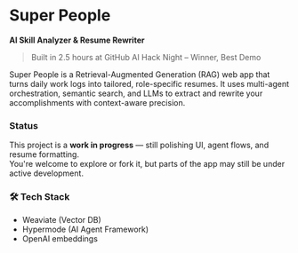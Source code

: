 # Super People 
**AI Skill Analyzer & Resume Rewriter**  
> Built in 2.5 hours at GitHub AI Hack Night – Winner, Best Demo

Super People is a Retrieval-Augmented Generation (RAG) web app that turns daily work logs into tailored, role-specific resumes. It uses multi-agent orchestration, semantic search, and LLMs to extract and rewrite your accomplishments with context-aware precision.

### Status
This project is a **work in progress** — still polishing UI, agent flows, and resume formatting.  
You're welcome to explore or fork it, but parts of the app may still be under active development.

### 🛠️ Tech Stack
- Weaviate (Vector DB)  
- Hypermode (AI Agent Framework)  
- OpenAI embeddings

